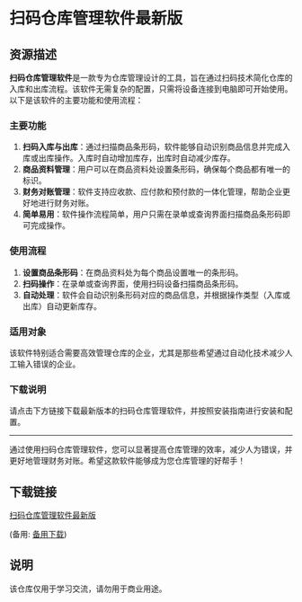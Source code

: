 # 扫码仓库管理软件最新版

## 资源描述

**扫码仓库管理软件**是一款专为仓库管理设计的工具，旨在通过扫码技术简化仓库的入库和出库流程。该软件无需复杂的配置，只需将设备连接到电脑即可开始使用。以下是该软件的主要功能和使用流程：

### 主要功能

1. **扫码入库与出库**：通过扫描商品条形码，软件能够自动识别商品信息并完成入库或出库操作。入库时自动增加库存，出库时自动减少库存。
2. **商品资料管理**：用户可以在商品资料处设置条形码，确保每个商品都有唯一的标识。
3. **财务对账管理**：软件支持应收款、应付款和预付款的一体化管理，帮助企业更好地进行财务对账。
4. **简单易用**：软件操作流程简单，用户只需在录单或查询界面扫描商品条形码即可完成操作。

### 使用流程

1. **设置商品条形码**：在商品资料处为每个商品设置唯一的条形码。
2. **扫码操作**：在录单或查询界面，使用扫码设备扫描商品条形码。
3. **自动处理**：软件会自动识别条形码对应的商品信息，并根据操作类型（入库或出库）自动更新库存。

### 适用对象

该软件特别适合需要高效管理仓库的企业，尤其是那些希望通过自动化技术减少人工输入错误的企业。

### 下载说明

请点击下方链接下载最新版本的扫码仓库管理软件，并按照安装指南进行安装和配置。

---

通过使用扫码仓库管理软件，您可以显著提高仓库管理的效率，减少人为错误，并更好地管理财务对账。希望这款软件能够成为您仓库管理的好帮手！

## 下载链接
[扫码仓库管理软件最新版](https://pan.quark.cn/s/8f28f0472cd0) 

(备用: [备用下载](https://pan.baidu.com/s/1qs4Itzn3nzVEcJewlbrJ2w?pwd=1234))

## 说明

该仓库仅用于学习交流，请勿用于商业用途。
